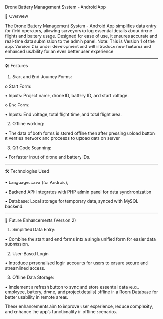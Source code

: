 Drone Battery Management System - Android App

📘 Overview

The Drone Battery Management System - Android App simplifies data entry for field operators, allowing surveyors to log essential details about drone flights and battery usage. Designed for ease of use, it ensures accurate and real-time data submission to the admin panel.
Note: This is Version 1 of the app. Version 2 is under development and will introduce new features and enhanced usability for an even better user experience.
________________________________________
🛠️ Features

1.	Start and End Journey Forms:

o	Start Form:

•	Inputs: Project name, drone ID, battery ID, and start voltage.

o	End Form:

•	Inputs: End voltage, total flight time, and total flight area.

2.	Offline working:

•	The data of both forms is stored offline then after pressing upload button it verifies network and proceeds to upload data on server

3.	QR Code Scanning: 

•	For faster input of drone and battery IDs.
________________________________________
🛠️ Technologies Used

•	Language: Java (for Android), 

•	Backend API: Integrates with PHP admin panel for data synchronization

•	Database: Local storage for temporary data, synced with MySQL backend.
________________________________________
🚀 Future Enhancements (Version 2)

1.	Simplified Data Entry:

•	Combine the start and end forms into a single unified form for easier data submission.

2.	User-Based Login:

•	Introduce personalized login accounts for users to ensure secure and streamlined access.

3.	Offline Data Storage:

•	Implement a refresh button to sync and store essential data (e.g., employee, battery, drone, and project details) offline in a Room Database for better usability in remote areas.

These enhancements aim to improve user experience, reduce complexity, and enhance the app's functionality in offline scenarios.

